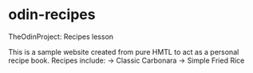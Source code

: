 # odin-recipes
TheOdinProject: Recipes lesson

This is a sample website created from pure HMTL to act as a personal recipe book. Recipes include:
-> Classic Carbonara
-> Simple Fried Rice